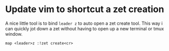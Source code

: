 # Update vim to shortcut a zet creation

A nice little tool is to bind `leader z` to auto open a zet create tool.
This way i can quickly jot down a zet without having to open up a new
terminal or tmux window.

```
map <leader>z :!zet create<cr>
```
